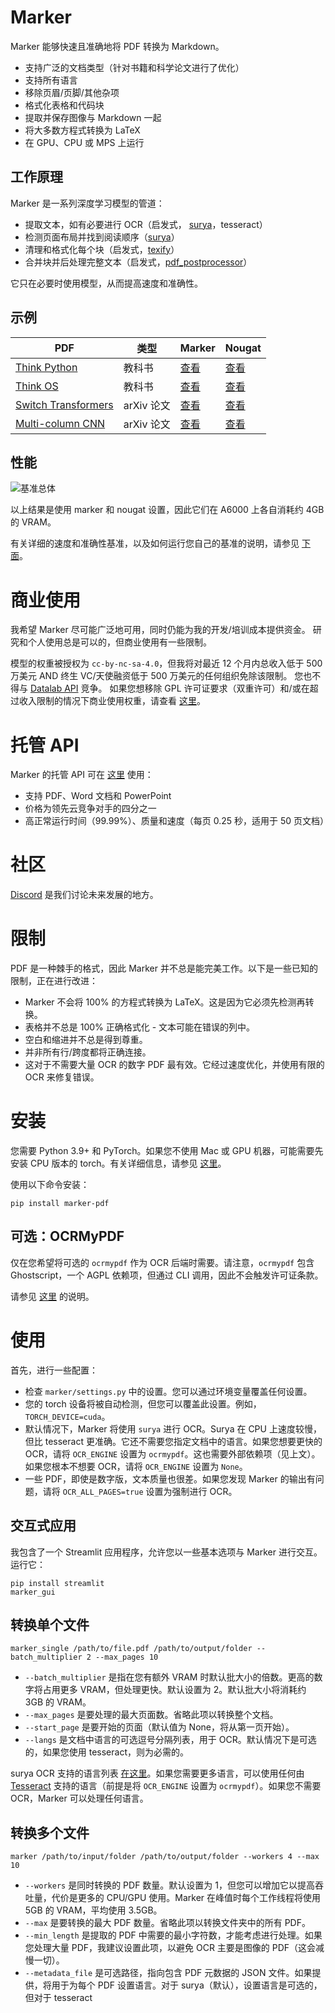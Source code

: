 # Marker

Marker 能够快速且准确地将 PDF 转换为 Markdown。

- 支持广泛的文档类型（针对书籍和科学论文进行了优化）
- 支持所有语言
- 移除页眉/页脚/其他杂项
- 格式化表格和代码块
- 提取并保存图像与 Markdown 一起
- 将大多数方程式转换为 LaTeX
- 在 GPU、CPU 或 MPS 上运行

## 工作原理

Marker 是一系列深度学习模型的管道：

- 提取文本，如有必要进行 OCR（启发式， [surya](https://github.com/VikParuchuri/surya)，tesseract）
- 检测页面布局并找到阅读顺序（[surya](https://github.com/VikParuchuri/surya)）
- 清理和格式化每个块（启发式，[texify](https://github.com/VikParuchuri/texify)）
- 合并块并后处理完整文本（启发式，[pdf_postprocessor](https://huggingface.co/vikp/pdf_postprocessor_t5)）

它只在必要时使用模型，从而提高速度和准确性。

## 示例

| PDF                                                                   | 类型        | Marker                                                                                                 | Nougat                                                                                                 |
|-----------------------------------------------------------------------|-------------|--------------------------------------------------------------------------------------------------------|--------------------------------------------------------------------------------------------------------|
| [Think Python](https://greenteapress.com/thinkpython/thinkpython.pdf) | 教科书      | [查看](https://github.com/VikParuchuri/marker/blob/master/data/examples/marker/thinkpython.md)         | [查看](https://github.com/VikParuchuri/marker/blob/master/data/examples/nougat/thinkpython.md)         |
| [Think OS](https://greenteapress.com/thinkos/thinkos.pdf)             | 教科书      | [查看](https://github.com/VikParuchuri/marker/blob/master/data/examples/marker/thinkos.md)             | [查看](https://github.com/VikParuchuri/marker/blob/master/data/examples/nougat/thinkos.md)             |
| [Switch Transformers](https://arxiv.org/pdf/2101.03961.pdf)           | arXiv 论文  | [查看](https://github.com/VikParuchuri/marker/blob/master/data/examples/marker/switch_transformers.md) | [查看](https://github.com/VikParuchuri/marker/blob/master/data/examples/nougat/switch_transformers.md) |
| [Multi-column CNN](https://arxiv.org/pdf/1804.07821.pdf)              | arXiv 论文  | [查看](https://github.com/VikParuchuri/marker/blob/master/data/examples/marker/multicolcnn.md)         | [查看](https://github.com/VikParuchuri/marker/blob/master/data/examples/nougat/multicolcnn.md)         |

## 性能

![基准总体](data/images/overall.png)

以上结果是使用 marker 和 nougat 设置，因此它们在 A6000 上各自消耗约 4GB 的 VRAM。

有关详细的速度和准确性基准，以及如何运行您自己的基准的说明，请参见 [下面](#benchmarks)。

# 商业使用

我希望 Marker 尽可能广泛地可用，同时仍能为我的开发/培训成本提供资金。 研究和个人使用总是可以的，但商业使用有一些限制。

模型的权重被授权为 `cc-by-nc-sa-4.0`，但我将对最近 12 个月内总收入低于 500 万美元 AND 终生 VC/天使融资低于 500 万美元的任何组织免除该限制。 您也不得与 [Datalab API](https://www.datalab.to/) 竞争。 如果您想移除 GPL 许可证要求（双重许可）和/或在超过收入限制的情况下商业使用权重，请查看 [这里](https://www.datalab.to)。

# 托管 API

Marker 的托管 API 可在 [这里](https://www.datalab.to/) 使用：

- 支持 PDF、Word 文档和 PowerPoint
- 价格为领先云竞争对手的四分之一
- 高正常运行时间（99.99%）、质量和速度（每页 0.25 秒，适用于 50 页文档）

# 社区

[Discord](https://discord.gg//KuZwXNGnfH) 是我们讨论未来发展的地方。

# 限制

PDF 是一种棘手的格式，因此 Marker 并不总是能完美工作。以下是一些已知的限制，正在进行改进：

- Marker 不会将 100% 的方程式转换为 LaTeX。这是因为它必须先检测再转换。
- 表格并不总是 100% 正确格式化 - 文本可能在错误的列中。
- 空白和缩进并不总是得到尊重。
- 并非所有行/跨度都将正确连接。
- 这对于不需要大量 OCR 的数字 PDF 最有效。它经过速度优化，并使用有限的 OCR 来修复错误。

# 安装

您需要 Python 3.9+ 和 PyTorch。如果您不使用 Mac 或 GPU 机器，可能需要先安装 CPU 版本的 torch。有关详细信息，请参见 [这里](https://pytorch.org/get-started/locally/)。

使用以下命令安装：

```shell
pip install marker-pdf
```

## 可选：OCRMyPDF

仅在您希望将可选的 `ocrmypdf` 作为 OCR 后端时需要。请注意，`ocrmypdf` 包含 Ghostscript，一个 AGPL 依赖项，但通过 CLI 调用，因此不会触发许可证条款。

请参见 [这里](docs/install_ocrmypdf.md) 的说明。

# 使用

首先，进行一些配置：

- 检查 `marker/settings.py` 中的设置。您可以通过环境变量覆盖任何设置。
- 您的 torch 设备将被自动检测，但您可以覆盖此设置。例如，`TORCH_DEVICE=cuda`。
- 默认情况下，Marker 将使用 `surya` 进行 OCR。Surya 在 CPU 上速度较慢，但比 tesseract 更准确。它还不需要您指定文档中的语言。如果您想要更快的 OCR，请将 `OCR_ENGINE` 设置为 `ocrmypdf`。这也需要外部依赖项（见上文）。如果您根本不想要 OCR，请将 `OCR_ENGINE` 设置为 `None`。
- 一些 PDF，即使是数字版，文本质量也很差。如果您发现 Marker 的输出有问题，请将 `OCR_ALL_PAGES=true` 设置为强制进行 OCR。

## 交互式应用

我包含了一个 Streamlit 应用程序，允许您以一些基本选项与 Marker 进行交互。运行它：

```shell
pip install streamlit
marker_gui
```

## 转换单个文件

```shell
marker_single /path/to/file.pdf /path/to/output/folder --batch_multiplier 2 --max_pages 10 
```

- `--batch_multiplier` 是指在您有额外 VRAM 时默认批大小的倍数。更高的数字将占用更多 VRAM，但处理更快。默认设置为 2。默认批大小将消耗约 3GB 的 VRAM。
- `--max_pages` 是要处理的最大页面数。省略此项以转换整个文档。
- `--start_page` 是要开始的页面（默认值为 None，将从第一页开始）。
- `--langs` 是文档中语言的可选逗号分隔列表，用于 OCR。默认情况下是可选的，如果您使用 tesseract，则为必需的。

surya OCR 支持的语言列表 [在这里](https://github.com/VikParuchuri/surya/blob/master/surya/languages.py)。如果您需要更多语言，可以使用任何由 [Tesseract](https://tesseract-ocr.github.io/tessdoc/Data-Files#data-files-for-version-400-november-29-2016) 支持的语言（前提是将 `OCR_ENGINE` 设置为 `ocrmypdf`）。如果您不需要 OCR，Marker 可以处理任何语言。

## 转换多个文件

```shell
marker /path/to/input/folder /path/to/output/folder --workers 4 --max 10
```

- `--workers` 是同时转换的 PDF 数量。默认设置为 1，但您可以增加它以提高吞吐量，代价是更多的 CPU/GPU 使用。Marker 在峰值时每个工作线程将使用 5GB 的 VRAM，平均使用 3.5GB。
- `--max` 是要转换的最大 PDF 数量。省略此项以转换文件夹中的所有 PDF。
- `--min_length` 是提取的 PDF 中需要的最小字符数，才能考虑进行处理。如果您处理大量 PDF，我建议设置此项，以避免 OCR 主要是图像的 PDF（这会减慢一切）。
- `--metadata_file` 是可选路径，指向包含 PDF 元数据的 JSON 文件。如果提供，将用于为每个 PDF 设置语言。对于 surya（默认），设置语言是可选的，但对于 tesseract
